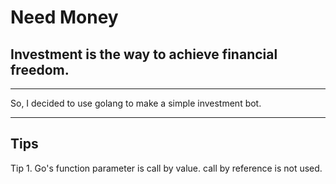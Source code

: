 # Need Money

## Investment is the way to achieve financial freedom.

---

So, I decided to use golang to make a simple investment bot.


---

## Tips

Tip 1. Go's function parameter is call by value. call by reference is not used.